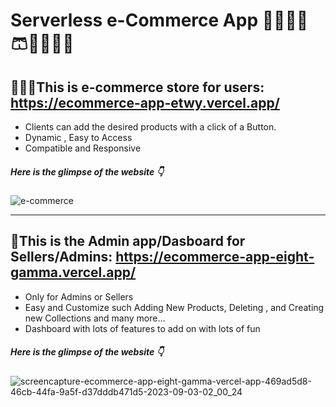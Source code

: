 # Serverless e-Commerce App  👕👖🦺🥽🩳🧣🧦👚🥻

## 🧑‍🤝‍🧑This is e-commerce store for users: https://ecommerce-app-etwy.vercel.app/  
- Clients can add the desired products with a click of a Button.
- Dynamic , Easy to Access
- Compatible and Responsive
  
##### Here is the glimpse of the website 👇

![e-commerce](https://github.com/sidhartha2002/ecommerce-app/assets/73163725/f4db0e8e-4d57-4bca-8de7-9ba24d3cbc61)

---

## 🤵This is the Admin app/Dasboard for Sellers/Admins: https://ecommerce-app-eight-gamma.vercel.app/

- Only for Admins or Sellers
- Easy and Customize such Adding New Products, Deleting , and Creating new Collections and many more...
- Dashboard with lots of features to add on with lots of fun

##### Here is the glimpse of the website 👇

![screencapture-ecommerce-app-eight-gamma-vercel-app-469ad5d8-46cb-44fa-9a5f-d37dddb471d5-2023-09-03-02_00_24](https://github.com/sidhartha2002/ecommerce-app/assets/73163725/d96b5c5b-a4f9-4d8d-8160-9618bce2fe5c)

